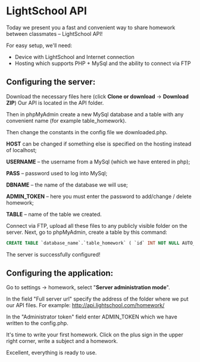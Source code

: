 LightSchool API
===============
Today we present you a fast and convenient way to share homework between classmates – LightSchool API!

For easy setup, we'll need:
- Device with LightSchool and Internet connection
- Hosting which supports PHP + MySql and the ability to connect via FTP

## Сonfiguring the server:
Download the necessary files here (click **Clone or download** -> **Download ZIP**)
Our API is located in the API folder.

Then in phpMyAdmin create a new MySql database and a table with any convenient name (for example table_homework).

Then change the constants in the config file we downloaded.php.

**HOST** can be changed if something else is specified on the hosting instead of localhost;

**USERNAME** – the username from a MySql (which we have entered in php);

**PASS** – password used to log into MySql;

**DBNAME** – the name of the database we will use;

**ADMIN_TOKEN** – here you must enter the password to add/change / delete homework;

**TABLE** – name of the table we created.

Connect via FTP, upload all these files to any publicly visible folder on the server. Next, go to phpMyAdmin, create a table by this command:
```sql
CREATE TABLE `database_name`.`table_homework` ( `id` INT NOT NULL AUTO_INCREMENT , `timestamp` INT NOT NULL , `subject` TEXT NOT NULL , `hometask` TEXT NOT NULL , PRIMARY KEY (`id`)) ENGINE = InnoDB;
```

The server is successfully configured!

## Configuring the application:
Go to settings -> homework, select "**Server administration mode**".

In the field "Full server url" specify the address of the folder where we put our API files. For example: http://api.lightschool.com/homework/

In the "Administrator token" field enter ADMIN_TOKEN which we have written to the config.php.

It's time to write your first homework. Click on the plus sign in the upper right corner, write a subject and a homework.

Excellent, everything is ready to use.
